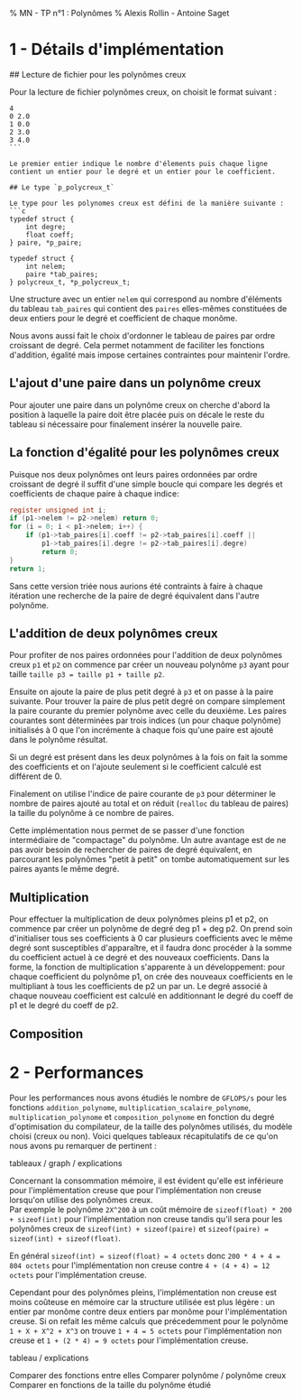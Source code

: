 % MN - TP n°1 : Polynômes
% Alexis Rollin - Antoine Saget

# 1 - Détails d'implémentation

## Lecture de fichier pour les polynômes creux

Pour la lecture de fichier polynômes creux, on choisit le format suivant : 
```
4
0 2.0
1 0.0
2 3.0
3 4.0
``` 

Le premier entier indique le nombre d'élements puis chaque ligne contient un entier pour le degré et un entier pour le coefficient.

## Le type `p_polycreux_t`

Le type pour les polynomes creux est défini de la manière suivante :
```c
typedef struct {
	int degre;
	float coeff;
} paire, *p_paire;

typedef struct {
	int nelem;
	paire *tab_paires;
} polycreux_t, *p_polycreux_t;
```

Une structure avec un entier `nelem` qui correspond au nombre d'éléments du tableau `tab_paires` qui contient des `paires` elles-mêmes constituées de deux entiers pour le degré et coefficient de chaque monôme.

Nous avons aussi fait le choix d'ordonner le tableau de paires par ordre croissant de degré. Cela permet notamment de faciliter les fonctions d'addition, égalité mais impose certaines contraintes pour maintenir l'ordre.

## L'ajout d'une paire dans un polynôme creux

Pour ajouter une paire dans un polynôme creux on cherche d'abord la position à laquelle la paire doit être placée puis on décale le reste du tableau si nécessaire pour finalement insérer la nouvelle paire.

## La fonction d'égalité pour les polynômes creux

Puisque nos deux polynômes ont leurs paires ordonnées par ordre croissant de degré il suffit d'une simple boucle qui compare les degrés et coefficients de chaque paire à chaque indice: 

```c
register unsigned int i;
if (p1->nelem != p2->nelem) return 0;
for (i = 0; i < p1->nelem; i++) {
	if (p1->tab_paires[i].coeff != p2->tab_paires[i].coeff ||
		p1->tab_paires[i].degre != p2->tab_paires[i].degre)
		return 0;
}
return 1;
```
Sans cette version triée nous aurions été contraints à faire à chaque itération une recherche de la paire de degré équivalent dans l'autre polynôme.

## L'addition de deux polynômes creux

Pour profiter de nos paires ordonnées pour l'addition de deux polynômes creux `p1` et `p2` on commence par créer un nouveau polynôme `p3` ayant pour taille `taille p3 = taille p1 + taille p2`.

Ensuite on ajoute la paire de plus petit degré à `p3` et on passe à la paire suivante. Pour trouver la paire de plus petit degré on compare simplement la paire courante du premier polynôme avec celle du deuxième. Les paires courantes sont déterminées par trois indices (un pour chaque polynôme) initialisés à 0 que l'on incrémente à chaque fois qu'une paire est ajouté dans le polynôme résultat.

Si un degré est présent dans les deux polynômes à la fois on fait la somme des coefficients et on l'ajoute seulement si le coefficient calculé est différent de 0.

Finalement on utilise l'indice de paire courante de `p3` pour déterminer le nombre de paires ajouté au total et on réduit (`realloc` du tableau de paires) la taille du polynôme à ce nombre de paires.

Cette implémentation nous permet de se passer d'une fonction intermédiaire de "compactage" du polynôme. Un autre avantage est de ne pas avoir besoin de rechercher de paires de degré équivalent, en parcourant les polynômes "petit à petit" on tombe automatiquement sur les paires ayants le même degré.

## Multiplication

Pour effectuer la multiplication de deux polynômes pleins p1 et p2, on commence par créer un polynôme de degré deg p1 + deg p2.
On prend soin d'initialiser tous ses coefficients à 0 car plusieurs coefficients avec le même degré sont susceptibles d'apparaître, et il faudra donc procéder à la somme du coefficient actuel à ce degré et des nouveaux coefficients.
Dans la forme, la fonction de multiplication s'apparente à un développement: pour chaque coefficient du polynôme p1, on crée des nouveaux coefficients en le multipliant à tous les coefficients de p2 un par un. Le degré associé à chaque nouveau coefficient est calculé en additionnant le degré du coeff de p1 et le degré du coeff de p2.

## Composition


# 2 - Performances

Pour les performances nous avons étudiés le nombre de `GFLOPS/s` pour les fonctions `addition_polynome`, `multiplication_scalaire_polynome`, `multiplication_polynome` et `composition_polynome` en fonction du degré d'optimisation du compilateur, de la taille des polynômes utilisés, du modèle choisi (creux ou non). Voici quelques tableaux récapitulatifs de ce qu'on nous avons pu remarquer de pertinent :

tableaux / graph / explications

Concernant la consommation mémoire, il est évident qu'elle est inférieure pour l'implémentation creuse que pour l'implémentation non creuse lorsqu'on utilise des polynômes creux.  
Par exemple le polynôme `2X^200` à un coût mémoire de `sizeof(float) * 200 + sizeof(int)` pour l'implémentation non creuse tandis qu'il sera pour les polynômes creux de `sizeof(int) + sizeof(paire)` et `sizeof(paire) = sizeof(int) + sizeof(float)`. 

En général `sizeof(int) = sizeof(float) = 4 octets` donc `200 * 4 + 4 = 804 octets` pour l'implémentation non creuse contre `4 + (4 + 4) = 12 octets` pour l'implémentation creuse.

Cependant pour des polynômes pleins, l'implémentation non creuse est moins coûteuse en mémoire car la structure utilisée est plus légère : un entier par monôme contre deux entiers par monôme pour l'implémentation creuse. Si on refait les même calculs que précedemment pour le polynôme `1 + X + X^2 + X^3` on trouve `1 + 4 = 5 octets` pour l'implémentation non creuse et `1 + (2 * 4) = 9 octets` pour l'implémentation creuse. 

tableau / explications

Comparer des fonctions entre elles
Comparer polynôme / polynôme creux
Comparer en fonctions de la taille du polynôme étudié